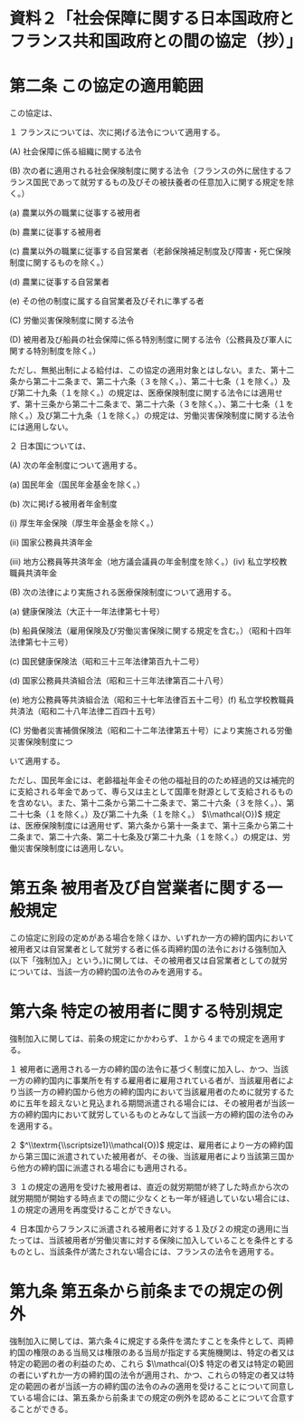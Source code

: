 # 資料２「社会保障に関する日本国政府とフランス共和国政府との間の協定（抄）」

# 第二条 この協定の適用範囲

この協定は、

１ フランスについては、次に掲げる法令について適用する。

(A) 社会保障に係る組織に関する法令

(B) 次の者に適用される社会保険制度に関する法令（フランスの外に居住するフランス国民であって就労するもの及びその被扶養者の任意加入に関する規定を除く。）

(a) 農業以外の職業に従事する被用者

(b) 農業に従事する被用者

(c) 農業以外の職業に従事する自営業者（老齢保険補足制度及び障害・死亡保険制度に関するものを除く。）

(d) 農業に従事する自営業者

(e) その他の制度に属する自営業者及びそれに準ずる者

(C) 労働災害保険制度に関する法令

(D) 被用者及び船員の社会保障に係る特別制度に関する法令（公務員及び軍人に関する特別制度を除く。）

ただし、無拠出制による給付は、この協定の適用対象とはしない。また、第十二条から第二十二条まで、第二十六条（３を除く。）、第二十七条（１を除く。）及び第二十九条（１を除く。）の規定は、医療保険制度に関する法令には適用せず、第十三条から第二十二条まで、第二十六条（３を除く。）、第二十七条（１を除く。）及び第二十九条（１を除く。）の規定は、労働災害保険制度に関する法令には適用しない。

２ 日本国については、

(A) 次の年金制度について適用する。

(a) 国民年金（国民年金基金を除く。）

(b) 次に掲げる被用者年金制度

(ⅰ) 厚生年金保険（厚生年金基金を除く。）

(ⅱ) 国家公務員共済年金

(ⅲ) 地方公務員等共済年金（地方議会議員の年金制度を除く。）(ⅳ) 私立学校教職員共済年金

(B) 次の法律により実施される医療保険制度について適用する。

(a) 健康保険法（大正十一年法律第七十号）

(b) 船員保険法（雇用保険及び労働災害保険に関する規定を含む。）（昭和十四年法律第七十三号）

(c) 国民健康保険法（昭和三十三年法律第百九十二号）

(d) 国家公務員共済組合法（昭和三十三年法律第百二十八号）

(e) 地方公務員等共済組合法（昭和三十七年法律百五十二号）(f) 私立学校教職員共済法（昭和二十八年法律二百四十五号）

(C) 労働者災害補償保険法（昭和二十二年法律第五十号）により実施される労働災害保険制度につ

いて適用する。

ただし、国民年金には、老齢福祉年金その他の福祉目的のため経過的又は補完的に支給される年金であって、専ら又は主として国庫を財源として支給されるものを含めない。また、第十二条から第二十二条まで、第二十六条（３を除く。）、第二十七条（１を除く。）及び第二十九条（１を除く。） $\\mathcal{O})$ 規定は、医療保険制度には適用せず、第六条から第十一条まで、第十三条から第二十二条まで、第二十六条、第二十七条及び第二十九条（１を除く。）の規定は、労働災害保険制度には適用しない。

# 第五条 被用者及び自営業者に関する一般規定

この協定に別段の定めがある場合を除くほか、いずれか一方の締約国内において被用者又は自営業者として就労する者に係る両締約国の法令における強制加入(以下「強制加入」という。)に関しては、その被用者又は自営業者としての就労については、当該一方の締約国の法令のみを適用する。

# 第六条 特定の被用者に関する特別規定

強制加入に関しては、前条の規定にかかわらず、１から４までの規定を適用する。

１ 被用者に適用される一方の締約国の法令に基づく制度に加入し、かつ、当該一方の締約国内に事業所を有する雇用者に雇用されている者が、当該雇用者により当該一方の締約国から他方の締約国内において当該雇用者のために就労するために五年を超えないと見込まれる期間派遣される場合には、その被用者が当該一方の締約国内において就労しているものとみなして当該一方の締約国の法令のみを適用する。

２ $^\\textrm{\\scriptsize1}\\mathcal{O})$ 規定は、雇用者により一方の締約国から第三国に派遣されていた被用者が、その後、当該雇用者により当該第三国から他方の締約国に派遣される場合にも適用される。

３ １の規定の適用を受けた被用者は、直近の就労期間が終了した時点から次の就労期間が開始する時点までの間に少なくとも一年が経過していない場合には、１の規定の適用を再度受けることができない。

４ 日本国からフランスに派遣される被用者に対する１及び２の規定の適用に当たっては、当該被用者が労働災害に対する保険に加入していることを条件とするものとし、当該条件が満たされない場合には、フランスの法令を適用する。

# 第九条 第五条から前条までの規定の例外

強制加入に関しては、第六条４に規定する条件を満たすことを条件として、両締約国の権限のある当局又は権限のある当局が指定する実施機関は、特定の者又は特定の範囲の者の利益のため、これら $\\mathcal{O}$ 特定の者又は特定の範囲の者にいずれか一方の締約国の法令が適用され、かつ、これらの特定の者又は特定の範囲の者が当該一方の締約国の法令のみの適用を受けることについて同意している場合には、第五条から前条までの規定の例外を認めることについて合意することができる。
